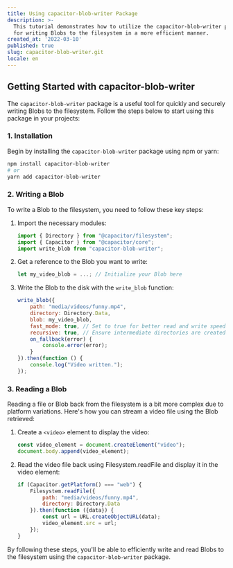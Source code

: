 ```yaml
---
title: Using capacitor-blob-writer Package
description: >-
  This tutorial demonstrates how to utilize the capacitor-blob-writer package
  for writing Blobs to the filesystem in a more efficient manner.
created_at: '2022-03-10'
published: true
slug: capacitor-blob-writer.git
locale: en
---
```


## Getting Started with capacitor-blob-writer

The `capacitor-blob-writer` package is a useful tool for quickly and securely writing Blobs to the filesystem. Follow the steps below to start using this package in your projects:

### 1. Installation

Begin by installing the `capacitor-blob-writer` package using npm or yarn:

```bash
npm install capacitor-blob-writer
# or
yarn add capacitor-blob-writer
```

### 2. Writing a Blob

To write a Blob to the filesystem, you need to follow these key steps:

1. Import the necessary modules:
   ```javascript
   import { Directory } from "@capacitor/filesystem";
   import { Capacitor } from "@capacitor/core";
   import write_blob from "capacitor-blob-writer";
   ```

2. Get a reference to the Blob you want to write:
   ```javascript
   let my_video_blob = ...; // Initialize your Blob here
   ```

3. Write the Blob to the disk with the `write_blob` function:
   ```javascript
   write_blob({
       path: "media/videos/funny.mp4",
       directory: Directory.Data,
       blob: my_video_blob,
       fast_mode: true, // Set to true for better read and write speeds on the web platform
       recursive: true, // Ensure intermediate directories are created if needed
       on_fallback(error) { 
           console.error(error); 
       }
   }).then(function () {
       console.log("Video written.");
   });
   ```

### 3. Reading a Blob

Reading a file or Blob back from the filesystem is a bit more complex due to platform variations. Here's how you can stream a video file using the Blob retrieved:

1. Create a `<video>` element to display the video:
   ```javascript
   const video_element = document.createElement("video");
   document.body.append(video_element);
   ```

2. Read the video file back using Filesystem.readFile and display it in the video element:
   ```javascript
   if (Capacitor.getPlatform() === "web") {
       Filesystem.readFile({
           path: "media/videos/funny.mp4",
           directory: Directory.Data
       }).then(function ({data}) {
           const url = URL.createObjectURL(data);
           video_element.src = url;
       });
   }
   ```

By following these steps, you'll be able to efficiently write and read Blobs to the filesystem using the `capacitor-blob-writer` package.

